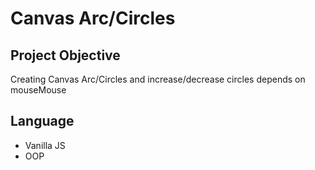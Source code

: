 # Canvas Arc/Circles

## Project Objective

Creating Canvas Arc/Circles and increase/decrease circles depends on mouseMouse

## Language

* Vanilla JS 
* OOP





